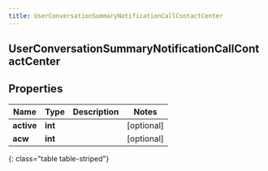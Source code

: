 ```yaml
---
title: UserConversationSummaryNotificationCallContactCenter
---
```

## UserConversationSummaryNotificationCallContactCenter

## Properties

|Name | Type | Description | Notes|
|------------ | ------------- | ------------- | -------------|
| **active** | **int** |  | [optional] |
| **acw** | **int** |  | [optional] |
{: class="table table-striped"}


